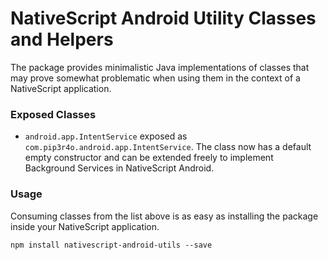 # NativeScript Android Utility Classes and Helpers

The package provides minimalistic Java implementations of classes that may prove somewhat problematic when using them in the context of a NativeScript application.

### Exposed Classes

- `android.app.IntentService` exposed as `com.pip3r4o.android.app.IntentService`. The class now has a default empty constructor and can be extended freely to implement Background Services in NativeScript Android.

### Usage

Consuming classes from the list above is as easy as installing the package inside your NativeScript application.

```shell
npm install nativescript-android-utils --save
```